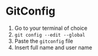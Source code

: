 # GitConfig

1. Go to your terminal of choice
1. `git config --edit --global`
1. Paste the `gitconfig` file
1. Insert full name and user name

